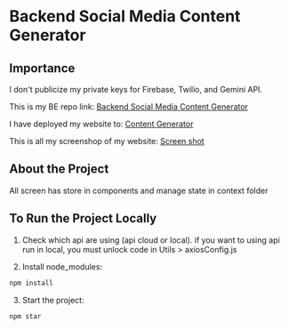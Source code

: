 # Backend Social Media Content Generator

## Importance
I don't publicize my private keys for Firebase, Twilio, and Gemini API. 

This is my BE repo link: [Backend Social Media Content Generator](https://github.com/Toan-Dang/Backend-social-media-content-generator)

I have deployed my website to: [Content Generator](https://content-generator-98bba.web.app/)

This is all my screenshop of my website: [Screen shot](https://www.figma.com/design/wJzstV4tQZK2Thh78BR3dr/Untitled?node-id=0-1&t=I3eoSbSj8ew7PS60-1)
## About the Project
All screen has store in components and manage state in context folder
## To Run the Project Locally
1. Check which api are using (api cloud or local). if you want to using api run in local, you must unlock code in Utils > axiosConfig.js

2. Install node_modules:
```sh
npm install
```

3. Start the project:
```sh
npm star
```

